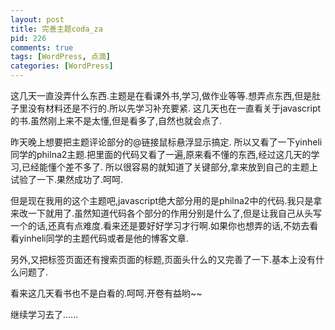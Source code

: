 ```yaml
--- 
layout: post
title: 完善主题coda_za
pid: 226
comments: true
tags: [WordPress, 点滴]
categories: [WordPress]
---
```

这几天一直没弄什么东西.主题是在看课外书,学习,做作业等等.想弄点东西,但是肚子里没有材料还是不行的.所以先学习补充要紧.
这几天也在一直看关于javascript的书.虽然刚上来不是太懂,但是看多了,自然也就会点了.

昨天晚上想要把主题评论部分的@链接鼠标悬浮显示搞定.
所以又看了一下yinheli同学的philna2主题.把里面的代码又看了一遍,原来看不懂的东西,经过这几天的学习,已经能懂个差不多了.
所以很容易的就知道了关键部分,拿来放到自己的主题上试验了一下.果然成功了.呵呵.

但是现在我用的这个主题吧,javascript绝大部分用的是philna2中的代码.我只是拿来改一下就用了.虽然知道代码各个部分的作用分别是什么了,但是让我自己从头写一个的话,还真有点难度.看来还是要好好学习才行啊.如果你也想弄的话,不妨去看看yinheli同学的主题代码或者是他的博客文章.

另外,又把标签页面还有搜索页面的标题,页面头什么的又完善了一下.基本上没有什么问题了.

看来这几天看书也不是白看的.呵呵.开卷有益哟~~

继续学习去了......
